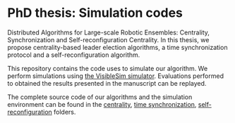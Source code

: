 # PhD thesis: Simulation codes

Distributed Algorithms for Large-scale Robotic Ensembles: Centrality, Synchronization and Self-reconfiguration Centrality. In this thesis, we propose centrality-based leader election algorithms, a time synchronization protocol and a self-reconfiguration algorithm.

This repository contains the code uses to simulate our algorithm. We perform simulations using [the VisibleSim simulator](https://github.com/claytronics/visiblesi). Evaluations performed to obtained the results presented in the manuscript can be replayed.

The complete source code of our algorithms and the simulation environment can be found in the [centrality](centrality), [time synchronization](time-synchronization), [self-reconfiguration](self-reconfiguration) folders.
